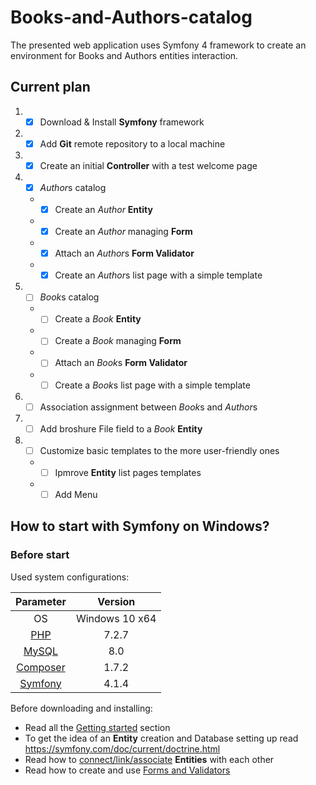 # Books-and-Authors-catalog
The presented web application uses Symfony 4 framework to create an environment for Books and Authors entities interaction.
## Current plan
1. - [X] Download & Install **Symfony** framework
2. - [X] Add **Git** remote repository to a local machine
3. - [X] Create an initial **Controller** with a test welcome page
4. - [X] *Author*s catalog
    * - [X] Create an *Author* **Entity**
    * - [X] Create an *Author* managing **Form**
    * - [X] Attach an *Author*s **Form Validator**
    * - [X] Create an *Author*s list page with a simple template
5. - [ ] *Book*s catalog
    * - [ ] Create a *Book* **Entity**
    * - [ ] Create a *Book* managing **Form**
    * - [ ] Attach an *Book*s **Form Validator**
    * - [ ] Create a *Book*s list page with a simple template
6. - [ ] Association assignment between *Book*s and *Author*s
7. - [ ] Add broshure File field to a *Book* **Entity**
8. - [ ] Customize basic templates to the more user-friendly ones
    * - [ ] Ipmrove **Entity** list pages templates
    * - [ ] Add Menu
    
## How to start with Symfony on Windows?
### Before start
Used system configurations:

| Parameter | Version |
|:---------:|:---------:|
| OS | Windows 10 x64 |
| [PHP](https://windows.php.net/download#php-7.2) | 7.2.7 |
| [MySQL](https://dev.mysql.com/downloads/mysql/) | 8.0 |
| [Composer](https://getcomposer.org/download/) | 1.7.2 |
| [Symfony](https://symfony.com/download) | 4.1.4 |

Before downloading and installing:
* Read all the [Getting started](https://symfony.com/doc/current/index.html) section
* To get the idea of an **Entity** creation and Database setting up read https://symfony.com/doc/current/doctrine.html
* Read how to [connect/link/associate](https://symfony.com/doc/current/doctrine/associations) **Entities** with each other
* Read how to create and use [Forms and Validators](https://symfony.com/doc/current/forms.html)

